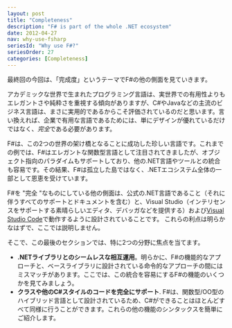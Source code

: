 ```yaml
---
layout: post
title: "Completeness"
description: "F# is part of the whole .NET ecosystem"
date: 2012-04-27
nav: why-use-fsharp
seriesId: "Why use F#?"
seriesOrder: 27
categories: [Completeness]
---
```


最終回の今回は、「完成度」というテーマでF#の他の側面を見ていきます。

アカデミックな世界で生まれたプログラミング言語は、実世界での有用性よりもエレガントさや純粋さを重視する傾向がありますが、C#やJavaなどの主流のビジネス言語は、まさに実用的であるからこそ評価されているのだと思います。言い換えれば、企業で有用な言語であるためには、単にデザインが優れているだけではなく、*完全*である必要があります。

F#は、この2つの世界の架け橋となることに成功した珍しい言語です。これまでの例では、F#はエレガントな関数型言語として注目されてきましたが、オブジェクト指向のパラダイムもサポートしており、他の.NET言語やツールとの統合も容易です。その結果、F#は孤立した島ではなく、.NETエコシステム全体の一部として恩恵を受けています。

F#を "完全 "なものにしている他の側面は、公式の.NET言語であること（それに伴うすべてのサポートとドキュメントを含む）と、Visual Studio（インテリセンスをサポートする素晴らしいエディタ、デバッガなどを提供する）および[Visual Studio Code](http://ionide.io/)で動作するように設計されていることです。 これらの利点は明らかなはずで、ここでは説明しません。

そこで、この最後のセクションでは、特に2つの分野に焦点を当てます。

* **.NETライブラリとのシームレスな相互運用**。明らかに、F#の機能的なアプローチと、ベースライブラリに設計されている命令的なアプローチの間にはミスマッチがあります。ここでは、この統合を容易にするF#の機能のいくつかを見てみましょう。
* **クラスや他のC#スタイルのコードを完全にサポート**. F#は、関数型/OO型のハイブリッド言語として設計されているため、C#ができることはほとんどすべて同様に行うことができます。これらの他の機能のシンタックスを簡単にご紹介します。
